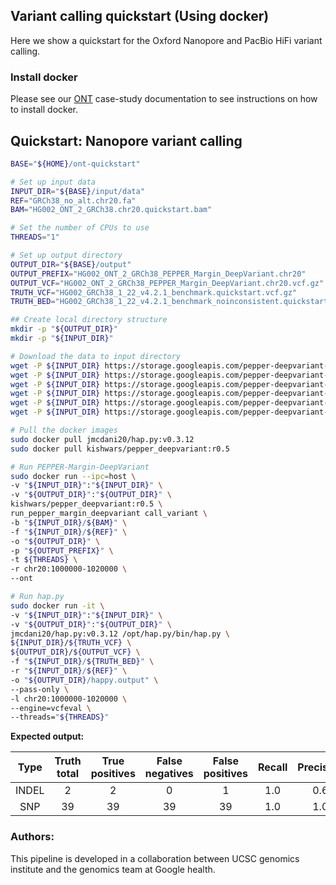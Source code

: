 ## Variant calling quickstart (Using docker)
Here we show a quickstart for the Oxford Nanopore and PacBio HiFi variant calling.

### Install docker
Please see our [ONT](../pipeline_docker/ONT_variant_calling.md) case-study documentation to see instructions on how to install docker.

## Quickstart: Nanopore variant calling
```bash
BASE="${HOME}/ont-quickstart"

# Set up input data
INPUT_DIR="${BASE}/input/data"
REF="GRCh38_no_alt.chr20.fa"
BAM="HG002_ONT_2_GRCh38.chr20.quickstart.bam"

# Set the number of CPUs to use
THREADS="1"

# Set up output directory
OUTPUT_DIR="${BASE}/output"
OUTPUT_PREFIX="HG002_ONT_2_GRCh38_PEPPER_Margin_DeepVariant.chr20"
OUTPUT_VCF="HG002_ONT_2_GRCh38_PEPPER_Margin_DeepVariant.chr20.vcf.gz"
TRUTH_VCF="HG002_GRCh38_1_22_v4.2.1_benchmark.quickstart.vcf.gz"
TRUTH_BED="HG002_GRCh38_1_22_v4.2.1_benchmark_noinconsistent.quickstart.bed"

## Create local directory structure
mkdir -p "${OUTPUT_DIR}"
mkdir -p "${INPUT_DIR}"

# Download the data to input directory
wget -P ${INPUT_DIR} https://storage.googleapis.com/pepper-deepvariant-public/quickstart_data/HG002_ONT_2_GRCh38.chr20.quickstart.bam
wget -P ${INPUT_DIR} https://storage.googleapis.com/pepper-deepvariant-public/quickstart_data/HG002_ONT_2_GRCh38.chr20.quickstart.bam.bai
wget -P ${INPUT_DIR} https://storage.googleapis.com/pepper-deepvariant-public/quickstart_data/GRCh38_no_alt.chr20.fa
wget -P ${INPUT_DIR} https://storage.googleapis.com/pepper-deepvariant-public/quickstart_data/GRCh38_no_alt.chr20.fa.fai
wget -P ${INPUT_DIR} https://storage.googleapis.com/pepper-deepvariant-public/quickstart_data/HG002_GRCh38_1_22_v4.2.1_benchmark.quickstart.vcf.gz
wget -P ${INPUT_DIR} https://storage.googleapis.com/pepper-deepvariant-public/quickstart_data/HG002_GRCh38_1_22_v4.2.1_benchmark_noinconsistent.quickstart.bed

# Pull the docker images
sudo docker pull jmcdani20/hap.py:v0.3.12
sudo docker pull kishwars/pepper_deepvariant:r0.5

# Run PEPPER-Margin-DeepVariant
sudo docker run --ipc=host \
-v "${INPUT_DIR}":"${INPUT_DIR}" \
-v "${OUTPUT_DIR}":"${OUTPUT_DIR}" \
kishwars/pepper_deepvariant:r0.5 \
run_pepper_margin_deepvariant call_variant \
-b "${INPUT_DIR}/${BAM}" \
-f "${INPUT_DIR}/${REF}" \
-o "${OUTPUT_DIR}" \
-p "${OUTPUT_PREFIX}" \
-t ${THREADS} \
-r chr20:1000000-1020000 \
--ont

# Run hap.py
sudo docker run -it \
-v "${INPUT_DIR}":"${INPUT_DIR}" \
-v "${OUTPUT_DIR}":"${OUTPUT_DIR}" \
jmcdani20/hap.py:v0.3.12 /opt/hap.py/bin/hap.py \
${INPUT_DIR}/${TRUTH_VCF} \
${OUTPUT_DIR}/${OUTPUT_VCF} \
-f "${INPUT_DIR}/${TRUTH_BED}" \
-r "${INPUT_DIR}/${REF}" \
-o "${OUTPUT_DIR}/happy.output" \
--pass-only \
-l chr20:1000000-1020000 \
--engine=vcfeval \
--threads="${THREADS}"
```

**Expected output:**

|  Type | Truth<br>total | True<br>positives | False<br>negatives | False<br>positives | Recall | Precision | F1-Score |
|:-----:|:--------------:|:-----------------:|:------------------:|:------------------:|:------:|:---------:|:--------:|
| INDEL |        2       |         2         |          0         |          1         |   1.0  |    0.6    |    0.8   |
|  SNP  |       39       |         39        |         39         |         39         |   1.0  |    1.0    |    1.0   |

### Authors:
This pipeline is developed in a collaboration between UCSC genomics institute and the genomics team at Google health.
